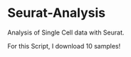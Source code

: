 # Seurat-Analysis
Analysis of Single Cell data with Seurat.

For this Script, I download 10 samples!

